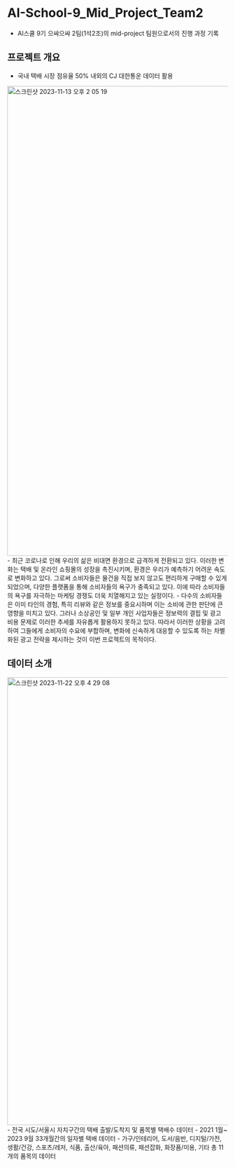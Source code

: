 # AI-School-9_Mid_Project_Team2
- AI스쿨 9기 으쌰으쌰 2팀(1석2조)의 mid-project 팀원으로서의 진행 과정 기록
  
## 프로젝트 개요
- 국내 택배 시장 점유율 50% 내외의 CJ 대한통운 데이터 활용
<img width="1071" alt="스크린샷 2023-11-13 오후 2 05 19" src="https://github.com/Seongjin1225/AI-School-9_Mid_Project_Team2/assets/114036940/9ce576e0-12b9-40f8-bc98-91716d48f448">
- 최근 코로나로 인해 우리의 삶은 비대면 환경으로 급격하게 전환되고 있다. 이러한 변화는 택배 및 온라인 쇼핑몰의 성장을 촉진시키며, 환경은 우리가 예측하기 어려운 속도로 변화하고 있다. 그로써 소비자들은 물건을 직접 보지 않고도 편리하게 구매할 수 있게 되었으며, 다양한 플랫폼을 통해 소비자들의 욕구가 충족되고 있다. 이에 따라 소비자들의 욕구를 자극하는 마케팅 경쟁도 더욱 치열해지고 있는 실정이다.
- 다수의 소비자들은 이미 타인의 경험, 특히 리뷰와 같은 정보를 중요시하며 이는 소비에 관한 판단에 큰 영향을 미치고 있다. 그러나 소상공인 및 일부 개인 사업자들은 정보력의 결핍 및 광고 비용 문제로 이러한 추세를 자유롭게 활용하지 못하고 있다. 따라서 이러한 상황을 고려하여 그들에게 소비자의 수요에 부합하며, 변화에 신속하게 대응할 수 있도록 하는 차별화된 광고 전략을 제시하는 것이 이번 프로젝트의 목적이다.

## 데이터 소개
<img width="1021" alt="스크린샷 2023-11-22 오후 4 29 08" src="https://github.com/Seongjin1225/AI-School-9_Mid_Project_Team2/assets/114036940/799337f2-a639-4b01-bfc9-8c20b235ceea">
- 전국 시도/서울시 자치구간의 택배 출발/도착지 및 품목별 택배수 데이터
- 2021 1월~ 2023 9월 33개월간의 일자별 택배 데이터
- 가구/인테리어, 도서/음반, 디지털/가전, 생활/건강, 스포츠/레저, 식품, 출산/육아, 패션의류, 패션잡화, 화장품/미용, 기타 총 11개의 품목의 데이터
